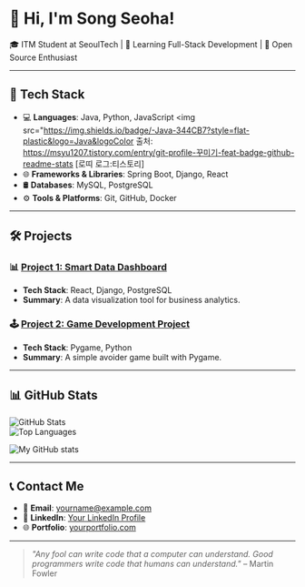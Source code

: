 <!--
**seoha376/seoha376** is a ✨ _special_ ✨ repository because its `README.md` (this file) appears on your GitHub profile.

Here are some ideas to get you started:

- 🔭 I’m currently working on ...
- 🌱 I’m currently learning ...
- 👯 I’m looking to collaborate on ...
- 🤔 I’m looking for help with ...
- 💬 Ask me about ...
- 📫 How to reach me: ...
- 😄 Pronouns: ...
- ⚡ Fun fact: ...
-->

# 👋 Hi, I'm Song Seoha!

🎓 ITM Student at SeoulTech | 🌱 Learning Full-Stack Development | 🚀 Open Source Enthusiast  

---

## 🧰 Tech Stack

- 💻 **Languages**: Java, Python, JavaScript  <img src="https://img.shields.io/badge/-Java-344CB7?style=flat-plastic&logo=Java&logoColor
출처: https://msyu1207.tistory.com/entry/git-profile-꾸미기-feat-badge-github-readme-stats [로띠 로그:티스토리]
- 🌐 **Frameworks & Libraries**: Spring Boot, Django, React  
- 🛢️ **Databases**: MySQL, PostgreSQL  
- ⚙️ **Tools & Platforms**: Git, GitHub, Docker  

---

## 🛠️ Projects

### 📊 [Project 1: Smart Data Dashboard](https://github.com/yourusername/project1)
- **Tech Stack**: React, Django, PostgreSQL  
- **Summary**: A data visualization tool for business analytics.

### 🕹️ [Project 2: Game Development Project](https://github.com/yourusername/project2)
- **Tech Stack**: Pygame, Python  
- **Summary**: A simple avoider game built with Pygame.

---

## 📊 GitHub Stats

![GitHub Stats](https://github-readme-stats.vercel.app/api?username=username&show_icons=true&theme=radical)  
![Top Languages](https://github-readme-stats.vercel.app/api/top-langs/?username=username&layout=compact&theme=radical)  

![My GitHub stats](https://github-readme-stats.vercel.app/api?username=username&show_icons=true&theme=transparent)

---

## 📞 Contact Me

- 📧 **Email**: yourname@example.com  
- 💼 **LinkedIn**: [Your LinkedIn Profile](https://linkedin.com/in/yourname)  
- 🌐 **Portfolio**: [yourportfolio.com](https://yourportfolio.com)

---

> *"Any fool can write code that a computer can understand. Good programmers write code that humans can understand."* – Martin Fowler
